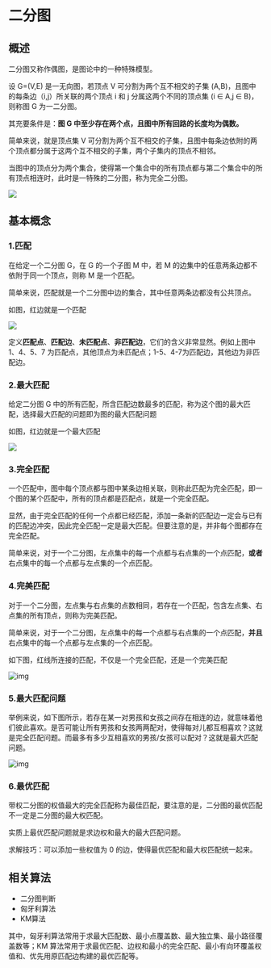 # 二分图

## 概述

二分图又称作偶图，是图论中的一种特殊模型。

设 G=(V,E) 是一无向图，若顶点 V 可分割为两个互不相交的子集 (A,B)，且图中的每条边（i,j）所关联的两个顶点 i 和 j 分属这两个不同的顶点集 (i ∈ A,j ∈ B)，则称图 G 为一二分图。

其充要条件是：**图 G 中至少存在两个点，且图中所有回路的长度均为偶数。**

简单来说，就是顶点集 V 可分割为两个互不相交的子集，且图中每条边依附的两个顶点都分属于这两个互不相交的子集，两个子集内的顶点不相邻。

当图中的顶点分为两个集合，使得第一个集合中的所有顶点都与第二个集合中的所有顶点相连时，此时是一特殊的二分图，称为完全二分图。

![](https://img-blog.csdnimg.cn/20181119215524190.jpg?x-oss-process=image/watermark,type_ZmFuZ3poZW5naGVpdGk,shadow_10,text_aHR0cHM6Ly9ibG9nLmNzZG4ubmV0L3UwMTE4MTU0MDQ=,size_16,color_FFFFFF,t_70)

## 基本概念

### 1.匹配

在给定一个二分图 G，在 G 的一个子图 M 中，若 M 的边集中的任意两条边都不依附于同一个顶点，则称 M 是一个匹配。

简单来说，匹配就是一个二分图中边的集合，其中任意两条边都没有公共顶点。

如图，红边就是一个匹配

![](https://img-blog.csdnimg.cn/20181120201000215.png)

定义**匹配点**、**匹配边**、**未匹配点**、**非匹配边**，它们的含义非常显然。例如上图中 1、4、5、7 为匹配点，其他顶点为未匹配点；1-5、4-7为匹配边，其他边为非匹配边。

### **2.最大匹配**

给定二分图 G 中的所有匹配，所含匹配边数最多的匹配，称为这个图的最大匹配，选择最大匹配的问题即为图的最大匹配问题

如图，红边就是一个最大匹配

![](https://img-blog.csdnimg.cn/20181120201126830.png)

### **3.完全匹配**

一个匹配中，图中每个顶点都与图中某条边相关联，则称此匹配为完全匹配，即一个图的某个匹配中，所有的顶点都是匹配点，就是一个完全匹配。

显然，由于完全匹配的任何一个点都已经匹配，添加一条新的匹配边一定会与已有的匹配边冲突，因此完全匹配一定是最大匹配。但要注意的是，并非每个图都存在完全匹配。

简单来说，对于一个二分图，左点集中的每一个点都与右点集的一个点匹配，**或者**右点集中的每一个点都与左点集的一个点匹配。

### **4.完美匹配**

对于一个二分图，左点集与右点集的点数相同，若存在一个匹配，包含左点集、右点集的所有顶点，则称为完美匹配。

简单来说，对于一个二分图，左点集中的每一个点都与右点集的一个点匹配，**并且**右点集中的每一个点都与左点集的一个点匹配。

如下图，红线所连接的匹配，不仅是一个完全匹配，还是一个完美匹配

![img](https://img-blog.csdnimg.cn/20181120201126830.png)

### 5.最大匹配问题

举例来说，如下图所示，若存在某一对男孩和女孩之间存在相连的边，就意味着他们彼此喜欢。是否可能让所有男孩和女孩两两配对，使得每对儿都互相喜欢？这就是完全匹配问题。而最多有多少互相喜欢的男孩/女孩可以配对？这就是最大匹配问题。

![img](https://img-blog.csdnimg.cn/2018112020255792.png)

### **6.最优匹配**

带权二分图的权值最大的完全匹配称为最佳匹配，要注意的是，二分图的最优匹配不一定是二分图的最大权匹配。

实质上最优匹配问题就是求边权和最大的最大匹配问题。

求解技巧：可以添加一些权值为 0 的边，使得最优匹配和最大权匹配统一起来。 

## 相关算法

- 二分图判断
- 匈牙利算法
- KM算法

其中，匈牙利算法常用于求最大匹配数、最小点覆盖数、最大独立集、最小路径覆盖数等；KM 算法常用于求最优匹配、边权和最小的完全匹配、最小有向环覆盖权值和、优先用原匹配边构建的最优匹配等。